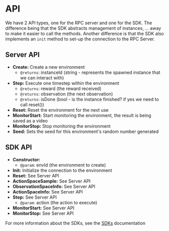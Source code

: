 # API

We have 2 API types, one for the RPC server and one for the SDK. The difference being that the SDK abstracts management of instances, ... away to make it easier to call the methods. Another difference is that the SDK also implements an `init` method to set-up the connection to the RPC Server.


## Server API

* **Create:** Create a new environment
  * `@returns`: instanceId (string - represents the spawned instance that we can interact with)
* **Step:** Execute one timestep within the environment
  * `@returns`: reward (the reward received)
  * `@returns`: observation (the next observation)
  * `@returns`: isDone (bool - is the instance finished? if yes we need to call reset())
* **Reset:** Reset the environment for the next use
* **MonitorStart:** Start monitoring the environment, the result is being saved as a video
* **MonitorStop:** Stop monitoring the environment
* **Seed:** Sets the seed for this environment's random number generated

## SDK API

* **Constructor:** 
    * `@param`: envId (the environment to create)
* **Init:** Initialize the connection to the environment
* **Reset:** See Server API
* **ActionSpaceSample:**  See Server API
* **ObservationSpaceInfo:** See Server API
* **ActionSpaceInfo:** See Server API
* **Step:** See Server API
    * `@param`: action (the action to execute)
* **MonitorStart:** See Server API
* **MonitorStop:** See Server API

For more information about the SDKs, see the [SDKs](./sdks.md) documentation
